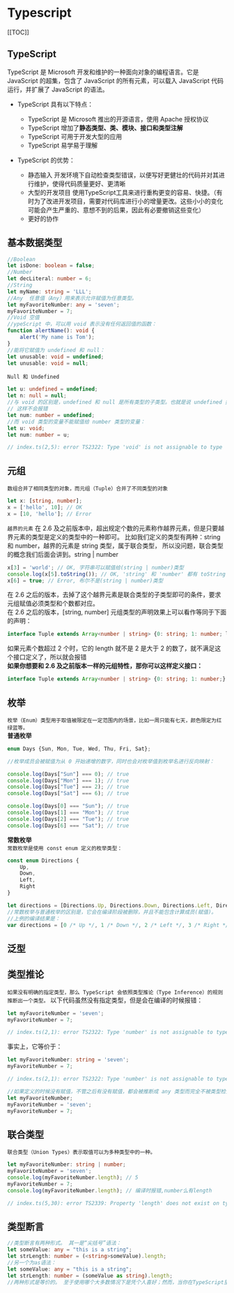 # Typescript

[[TOC]] 

## TypeScript  
TypeScript 是 Microsoft 开发和维护的一种面向对象的编程语言。它是 JavaScript 的超集，包含了 JavaScript 的所有元素，可以载入 JavaScript 代码运行，并扩展了 JavaScript 的语法。

+ TypeScript 具有以下特点：
    - TypeScript 是 Microsoft 推出的开源语言，使用 Apache 授权协议
    - TypeScript 增加了**静态类型、类、模块、接口和类型注解**
    - TypeScript 可用于开发大型的应用
    - TypeScript 易学易于理解

+ TypeScript 的优势：
    - 静态输入 开发环境下自动检查类型错误，以便写好更健壮的代码并对其进行维护，使得代码质量更好、更清晰
    - 大型的开发项目 使用TypeScript工具来进行重构更变的容易、快捷。（有时为了改进开发项目，需要对代码库进行小的增量更改。这些小小的变化可能会产生严重的、意想不到的后果，因此有必要撤销这些变化）
    - 更好的协作

## 基本数据类型
```ts
//Boolean
let isDone: boolean = false;  
//Number
let decLiteral: number = 6;
//String
let myName: string = 'LLL';
//Any  任意值（Any）用来表示允许赋值为任意类型。
let myFavoriteNumber: any = 'seven';
myFavoriteNumber = 7;
//Void 空值 
//ypeScript 中，可以用 void 表示没有任何返回值的函数：
function alertName(): void {
    alert('My name is Tom');
}
//能将它赋值为 undefined 和 null：
let unusable: void = undefined;
let unusable: void = null;
```  

`Null 和 Undefined`
```ts
let u: undefined = undefined;
let n: null = null;
//与 void 的区别是，undefined 和 null 是所有类型的子类型。也就是说 undefined 类型的变量，可以赋值给 number 类型的变量：
// 这样不会报错
let num: number = undefined;
//而 void 类型的变量不能赋值给 number 类型的变量：
let u: void;
let num: number = u;

// index.ts(2,5): error TS2322: Type 'void' is not assignable to type 'number'.
```

## 元组
`数组合并了相同类型的对象，而元组（Tuple）合并了不同类型的对象`
```ts
let x: [string, number];
x = ['hello', 10]; // OK
x = [10, 'hello']; // Error
```

`越界的元素`
在 2.6 及之前版本中，超出规定个数的元素称作越界元素，但是只要越界元素的类型是定义的类型中的一种即可。 比如我们定义的类型有两种：string 和 number，越界的元素是 string 类型，属于联合类型， 所以没问题，联合类型的概念我们后面会讲到。string | number
```ts
x[3] = 'world'; // OK, 字符串可以赋值给(string | number)类型
console.log(x[5].toString()); // OK, 'string' 和 'number' 都有 toString
x[6] = true; // Error, 布尔不是(string | number)类型
```

在 2.6 之后的版本，去掉了这个越界元素是联合类型的子类型即可的条件，要求元组赋值必须类型和个数都对应。  
在 2.6 之后的版本，[string, number] 元组类型的声明效果上可以看作等同于下面的声明：
```ts
interface Tuple extends Array<number | string> {0: string; 1: number; length: 2;}
```
如果元素个数超过 2 个时，它的 length 就不是 2 是大于 2 的数了，就不满足这个接口定义了，所以就会报错  
**如果你想要和 2.6 及之前版本一样的元组特性，那你可以这样定义接口：**  
```ts
interface Tuple extends Array<number | string> {0: string; 1: number;}
```

## 枚举
`枚举（Enum）类型用于取值被限定在一定范围内的场景，比如一周只能有七天，颜色限定为红绿蓝等。`  
**普通枚举**  
```js
enum Days {Sun, Mon, Tue, Wed, Thu, Fri, Sat};

//枚举成员会被赋值为从 0 开始递增的数字，同时也会对枚举值到枚举名进行反向映射：

console.log(Days["Sun"] === 0); // true
console.log(Days["Mon"] === 1); // true
console.log(Days["Tue"] === 2); // true
console.log(Days["Sat"] === 6); // true

console.log(Days[0] === "Sun"); // true
console.log(Days[1] === "Mon"); // true
console.log(Days[2] === "Tue"); // true
console.log(Days[6] === "Sat"); // true
```

**常数枚举**  
`常数枚举是使用 const enum 定义的枚举类型：`
```ts
const enum Directions {
    Up,
    Down,
    Left,
    Right
}

let directions = [Directions.Up, Directions.Down, Directions.Left, Directions.Right];
//常数枚举与普通枚举的区别是，它会在编译阶段被删除，并且不能包含计算成员(赋值)。
//上例的编译结果是：
var directions = [0 /* Up */, 1 /* Down */, 2 /* Left */, 3 /* Right */];
```

## 泛型

## 类型推论
`如果没有明确的指定类型，那么 TypeScript 会依照类型推论（Type Inference）的规则推断出一个类型。`
以下代码虽然没有指定类型，但是会在编译的时候报错：
```ts
let myFavoriteNumber = 'seven';
myFavoriteNumber = 7;

// index.ts(2,1): error TS2322: Type 'number' is not assignable to type 'string'.
```
事实上，它等价于：

```ts
let myFavoriteNumber: string = 'seven';
myFavoriteNumber = 7;

// index.ts(2,1): error TS2322: Type 'number' is not assignable to type 'string'.
```
```ts
//如果定义的时候没有赋值，不管之后有没有赋值，都会被推断成 any 类型而完全不被类型检查：
let myFavoriteNumber;
myFavoriteNumber = 'seven';
myFavoriteNumber = 7;
```

## 联合类型
`联合类型（Union Types）表示取值可以为多种类型中的一种。`  
```ts
let myFavoriteNumber: string | number;
myFavoriteNumber = 'seven';
console.log(myFavoriteNumber.length); // 5
myFavoriteNumber = 7;
console.log(myFavoriteNumber.length); // 编译时报错,number么有length

// index.ts(5,30): error TS2339: Property 'length' does not exist on type 'number'.
```

## 类型断言
```ts
//类型断言有两种形式。 其一是“尖括号”语法：
let someValue: any = "this is a string";
let strLength: number = (<string>someValue).length;
//另一个为as语法：
let someValue: any = "this is a string";
let strLength: number = (someValue as string).length;
//两种形式是等价的。 至于使用哪个大多数情况下是凭个人喜好；然而，当你在TypeScript里使用JSX时，只有as语法断言是被允许的。
```








